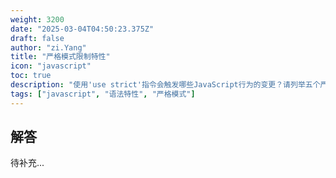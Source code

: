 ```yaml
---
weight: 3200
date: "2025-03-04T04:50:23.375Z"
draft: false
author: "zi.Yang"
title: "严格模式限制特性"
icon: "javascript"
toc: true
description: "使用'use strict'指令会触发哪些JavaScript行为的变更？请列举五个严格模式下的限制性规则，并说明为什么在函数内部使用严格模式时需要考虑作用域问题？"
tags: ["javascript", "语法特性", "严格模式"]
---
```


## 解答

待补充...

